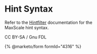 # Hint Syntax

Refer to the [Hintfilter](../maxscale-24-filters/mariadb-maxscale-24-hintfilter.md) documentation for the\
MaxScale hint syntax.

CC BY-SA / Gnu FDL

{% @marketo/form formId="4316" %}

